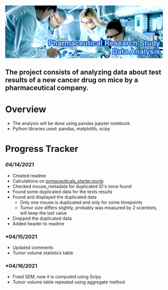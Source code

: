 ![Pharmaceutical Data Analysis](images/header.jpg)

## The project consists of analyzing data about test results of a new cancer drug on mice by a pharmaceutical company. 

# **Overview**

- The analysis will be done using pandas jupyter notebook
- Python libraries used: pandas, matplotlib, scipy

# **Progress Tracker**

### *04/14/2021*
- Created readme
- Calculations on [pymaceuticals_starter.ipynb](Pymaceuticals/pymaceuticals_starter.ipynb)
- Checked mouse_metadata for duplicated ID's none found
- Found some duplicated data for the tests results
- Found and displayed the duplicated data
    - Only one mouse is duplicated and only for some timepoints
    - Tumor size differs slightly, probably was measured by 2 scientists, will keep the last value
- Dropped the duplicated data
- Added header to readme

### *04/15/2021
- Updated comments
- Tumor volume statistics table

### *04/16/2021
- Fixed SEM, now it is computed using Scipy
- Tumor volume table repeated using aggregate method

